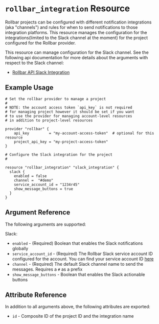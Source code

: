 `rollbar_integration` Resource
=========================

Rollbar projects can be configured with different notification integrations (aka "channels") and rules for when to send notifications to those integration platforms.  This resource manages the configuration for the integrations(limited to the Slack channel at the moment) for the project configured for the Rollbar provider.

This resource can manage configuration for the Slack channel. See the following api documentation for more details about the arguments with respect to the Slack channel:

* [Rollbar API Slack Integration](https://explorer.docs.rollbar.com/#tag/Notification-Channels)

Example Usage
-------------

```hcl
# Set the rollbar provider to manage a project
#
# NOTE: the account access token `api_key` is not required
# for managing project however it should be set if you want
# to use the provider for managing account-level resources
# in addition to project-level resources

provider "rollbar" {
    api_key         = "my-account-access-token"  # optional for this resource
    project_api_key = "my-project-access-token"
}

# Configure the Slack integration for the project
#

resource "rollbar_integration" "slack_integration" {
  slack {
    enabled = false
    channel =  "#demo"
    service_account_id = "1234r45"
    show_message_buttons = true
  }
}
```

Argument Reference
------------------

The following arguments are supported:

Slack:

* `enabled` - (Required) Boolean that enables the Slack notifications globally
* `service_account_id` - (Required) The Rollbar Slack service account ID configured for the account.  You can find your service account ID [here](https://rollbar.com/settings/integrations/#slack)
* `channel` - (Required) The default Slack channel name to send the messages. Requires a `#` as a prefix
* `show_message_buttons` - Boolean that enables the Slack actionable buttons

Attribute Reference
-------------------

In addition to all arguments above, the following attributes are exported:

* `id` - Composite ID of the project ID and the integration name

